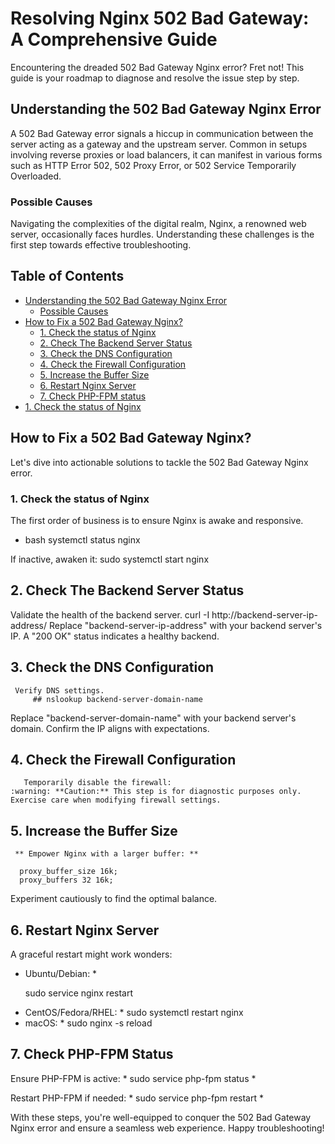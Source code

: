 # Resolving Nginx 502 Bad Gateway: A Comprehensive Guide

Encountering the dreaded 502 Bad Gateway Nginx error? Fret not! This guide is your roadmap to diagnose and resolve the issue step by step.

## Understanding the 502 Bad Gateway Nginx Error

A 502 Bad Gateway error signals a hiccup in communication between the server acting as a gateway and the upstream server. Common in setups involving reverse proxies or load balancers, it can manifest in various forms such as HTTP Error 502, 502 Proxy Error, or 502 Service Temporarily Overloaded.

### Possible Causes

Navigating the complexities of the digital realm, Nginx, a renowned web server, occasionally faces hurdles. Understanding these challenges is the first step towards effective troubleshooting.

## Table of Contents

- [Understanding the 502 Bad Gateway Nginx Error](#understanding-the-502-bad-gateway-nginx-error)
  - [Possible Causes](#possible-causes)
- [How to Fix a 502 Bad Gateway Nginx?](#how-to-fix-a-502-bad-gateway-nginx)
  - [1. Check the status of Nginx](#1-check-the-status-of-nginx)
  - [2. Check The Backend Server Status](#2-check-the-backend-server-status)
  - [3. Check the DNS Configuration](#3-check-the-dns-configuration)
  - [4. Check the Firewall Configuration](#4-check-the-firewall-configuration)
  - [5. Increase the Buffer Size](#5-increase-the-buffer-size)
  - [6. Restart Nginx Server](#6-restart-nginx-server)
  - [7. Check PHP-FPM status](#7-check-php-fpm-status)
- [1. Check the status of Nginx](#1-check-the-status-of-nginx)

## How to Fix a 502 Bad Gateway Nginx?

Let's dive into actionable solutions to tackle the 502 Bad Gateway Nginx error.

### 1. Check the status of Nginx

The first order of business is to ensure Nginx is awake and responsive.

- bash
systemctl status nginx

If inactive, awaken it:
   sudo systemctl start nginx
## 2. Check The Backend Server Status
   Validate the health of the backend server.
         curl -I http://backend-server-ip-address/
Replace "backend-server-ip-address" with your backend server's IP. A "200 OK" status indicates a healthy backend.

## 3. Check the DNS Configuration
     Verify DNS settings.
         ## nslookup backend-server-domain-name
Replace "backend-server-domain-name" with your backend server's domain. Confirm the IP aligns with expectations.
## 4. Check the Firewall Configuration
       Temporarily disable the firewall:
    :warning: **Caution:** This step is for diagnostic purposes only. Exercise care when modifying firewall settings.

## 5. Increase the Buffer Size
     ** Empower Nginx with a larger buffer: ** 
    
      proxy_buffer_size 16k;
      proxy_buffers 32 16k;

Experiment cautiously to find the optimal balance.
## 6. Restart Nginx Server
A graceful restart might work wonders:

* Ubuntu/Debian: *
   <p>sudo service nginx restart</p>
* CentOS/Fedora/RHEL: * 
  sudo systemctl restart nginx
 * macOS:  *
    sudo nginx -s reload
## 7. Check PHP-FPM Status
   Ensure PHP-FPM is active:
       * sudo service php-fpm status *

   Restart PHP-FPM if needed:
       * sudo service php-fpm restart *
       
   With these steps, you're well-equipped to conquer the 502 Bad Gateway Nginx error and ensure a seamless web experience. Happy troubleshooting!

